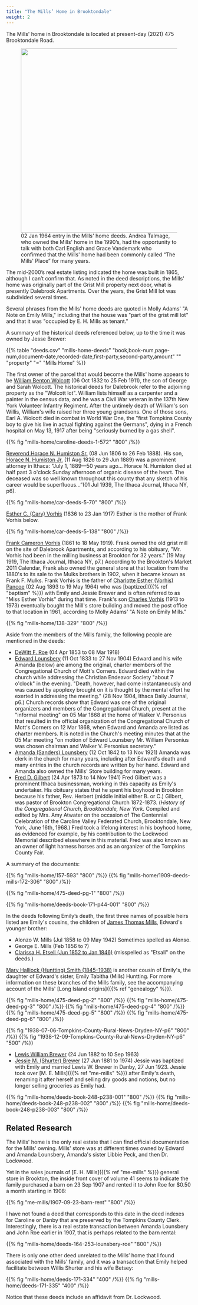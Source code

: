 ```yaml
---
title: "The Mills’ Home in Brooktondale"
weight: 2 
---
```


The Mills' home in Brooktondale is located at present-day (2021) 475 Brooktondale Road.

<!--more-->

<figure class="image" width="500px">
    <img src="/people/mills-edward-hallock-1819-family/assets/images/mills-home/hero.jpg" width="500" />
    <figcaption style="max-width: 500px">02 Jan 1964 entry in the Mills' home deeds. Andrea Talmage, who owned the Mills' home in the 1990’s, had the opportunity to talk with both Carl English and Grace Vandemark who confirmed that the Mills' home had been commonly called “The Mills' Place” for many years.</figcaption>
</figure>

The mid-2000’s real estate listing indicated the home was built in 1865, although I can’t confirm that. As noted in the deed descriptions, the Mills' home was originally part of the Grist Mill property next door, what is presently Dalebrook Apartments. Over the years, the Grist Mill lot was subdivided several times.  

Several phrases from the Mills' home deeds are quoted in Molly Adams' "A Note on Emily Mills," including that the house was "part of the grist mill lot" and that it was "occupied by E. H. Mills as tenant."

A summary of the historical deeds referenced below, up to the time it was owned by Jesse Brewer:

{{% table "deeds.csv" "mills-home-deeds" "book,book-num,page-num,document-date,recorded-date,first-party,second-party,amount" "" "property" "=" "Mills Home" %}}

The first owner of the parcel that would become the Mills' home appears to be [William Benton Wolcott](https://www.findagrave.com/memorial/100303590/william-benton-wolcott) (06 Oct 1832 to 25 Feb 1911), the son of George and Sarah Wolcott. The historical deeds for Dalebrook refer to the adjoining property as the "Wolcott lot". William lists himself as a carpenter and a painter in the census data, and he was a Civil War veteran in the 137th New York Volunteer Infantry Regiment. After the untimely death of William's son Willis, William's wife raised her three young grandsons. One of those sons, Earl A. Wolcott died in combat in World War One, the "first Tompkins County boy to give his live in actual fighting against the Germans", dying in a French hospital on May 13, 1917 after being "seriously burned by a gas shell". 

{{% fig "mills-home/caroline-deeds-1-572" "800" /%}}

[Reverend Horace N. Humiston Sr.](https://www.findagrave.com/memorial/113971483/horace-n-humiston) (08 Jun 1806 to 26 Feb 1888). His son, [Horace N. Humiston Jr.](https://www.findagrave.com/memorial/113830259/horace-n-humiston) (11 Aug 1826 to 29 Jun 1889) was a prominent attorney in Ithaca: "July 1, 1889—50 years ago…  Horace N. Humiston died at half past 3 o'clock Sunday afternoon of organic disease of the heart. The deceased was so well known throughout this county that any sketch of his career would be superfluous…”(01 Jul 1939, The Ithaca Journal, Ithaca NY, p6).

{{% fig "mills-home/car-deeds-5-70" "800" /%}}

[Esther C. (Cary) Vorhis](https://www.findagrave.com/memorial/148400355/esther-vorhis) (1836 to 23 Jan 1917) Esther is the mother of Frank Vorhis below.

{{% fig "mills-home/car-deeds-5-138" "800" /%}}

[Frank Cameron Vorhis](https://www.findagrave.com/memorial/100452322/frank-cameron-vorhis) (1861 to 18 May 1919). Frank owned the old grist mill on the site of Dalebrook Apartments, and according to his obituary, "Mr. Vorhis had been in the milling business at Brookton for 32 years." (19 May 1919, The Ithaca Journal, Ithaca NY, p7.) According to the Brookton's Market 2011 Calendar, Frank also owned the general store at that location from the 1880's to its sale to the Mulks brothers in 1902, when it became known as Frank F. Mulks. Frank Vorhis is the father of [Charlotte Esther (Vorhis) Pancoe](https://www.findagrave.com/memorial/162242537/charlotte-esther-pancoe) (02 Aug 1893 to 19 May 1964) who was [baptized]({{% ref "baptism" %}}) with Emily and Jessie Brewer and is often referred to as "Miss Esther Vorhis" during that time. Frank's son [Charles Vorhis](https://www.findagrave.com/memorial/162243893/charles-vorhis) (1913 to 1973) eventually bought the Mill's store building and moved the post office to that location in 1961, according to Molly Adams' "A Note on Emily Mills."

{{% fig "mills-home/138-329" "800" /%}}

Aside from the members of the Mills family, the following people are mentioned in the deeds:

- [DeWitt F. Roe](https://www.findagrave.com/memorial/51355047/dewitt-f-roe) (04 Apr 1853 to 08 Mar 1918)
- [Edward Lounsbery](https://www.findagrave.com/memorial/89338793/edward-lounsbery) (11 Oct 1833 to 27 Nov 1904) Edward and his wife Amanda (below) are among the original, charter members of the Congregational Church of Mott's Corners. Edward died within the church while addressing the Christian Endeavor Society "about 7 o'clock" in the evening. "Death, however, had come instantaneously and was caused by apoplexy brought on it is thought by the mental effort he exerted in addressing the meeting." (28 Nov 1904, Ithaca Daily Journal, p6.) Church records show that Edward was one of the original organizers and members of the Congregational Church, present at the "informal meeting" on 05 Mar 1868 at the home of Walker V. Personius that resulted in the official organization of the Congregational Church of Mott's Corners on 12 Mar 1868, when Edward and Amanda are listed as charter members. It is noted in the Church's meeting minutes that at the 05 Mar meeting "on motion of Edward Lounsbery Mr. William Personius was chosen chairman and Walker V. Personius secretary." 
- [Amanda (Sanders) Lounsbery](https://www.findagrave.com/memorial/89338794/amanda-lounsbery) (12 Oct 1842 to 13 Nov 1921) Amanda was clerk in the church for many years, including after Edward's death and many entries in the church records are written by her hand. Edward and Amanda also owned the Mills' Store building for many years.
- [Fred D. Gilbert](https://www.findagrave.com/memorial/183607645/fred-d-gilbert) (24 Apr 1873 to 14 Nov 1941) Fred Gilbert was a prominent Ithaca businessman, working in this capacity as Emily's undertaker. His obituary states that he spent his boyhood in Brookton because his father, Rev. Herbert (middle initial either B. or C.) Gilbert, was pastor of Brookton Congregational Church 1872-1873. (*History of the Congregational Church, Brooktondale, New York.* Compiled and edited by Mrs. Amy Atwater on the occasion of The Centennial Celebration of the Caroline Valley Federated Church, Brooktondale, New York, June 16th, 1968.) Fred took a lifelong interest in his boyhood home, as evidenced for example, by his contribution to the Lockwood Memorial described elsewhere in this material. Fred was also known as an owner of light harness horses and as an organizer of the Tompkins County Fair.   

A summary of the documents:


{{% fig "mills-home/157-593" "800" /%}}
{{% fig "mills-home/1909-deeds-mills-172-306" "800" /%}}


{{% fig "mills-home/475-deed-pg-1" "800" /%}}

{{% fig "mills-home/deeds-book-171-p44-001" "800" /%}}

In the deeds following Emily’s death, the first three names of possible heirs listed are Emily's cousins, the children of [James Thomas Mills](https://www.findagrave.com/memorial/74905990/james-thomas-mills), Edward's younger brother:
  - Alonzo W. Mills (Jul 1858 to 09 May 1942) Sometimes spelled as Alonso.
  - George E. Mills (Feb 1856 to ?)
  - [Clarissa H. Etsell (Jun 1852 to Jan 1846)](https://www.findagrave.com/memorial/74907705/clarissa-h.-etsell) (misspelled as "Etsall" on the deeds.)

[Mary Halliock (Huntting) Smith (1845–1938)](https://www.findagrave.com/memorial/24792330/mary-halliock-smith) is another cousin of Emily's, the daughter of Edward's sister, Emily Tabitha (Mills) Huntting. For more information on these branches of the Mills family, see the accompanying account of the Mills' [Long Island origins]({{% ref "genealogy" %}}). 

{{% fig "mills-home/475-deed-pg-2" "800" /%}}
{{% fig "mills-home/475-deed-pg-3" "800" /%}}
{{% fig "mills-home/475-deed-pg-4" "800" /%}}
{{% fig "mills-home/475-deed-pg-5" "800" /%}}
{{% fig "mills-home/475-deed-pg-6" "800" /%}}


{{% fig "1938-07-06-Tompkins-County-Rural-News-Dryden-NY-p6" "800" /%}}
{{% fig "1938-12-09-Tompkins-County-Rural-News-Dryden-NY-p6" "500" /%}}

- [Lewis William Brewer](https://www.findagrave.com/memorial/99536898/lewis-william-brewer) (24 Jun 1882 to 10 Sep 1963)
- [Jessie M. (Shurter) Brewer](https://www.findagrave.com/memorial/99536961/jessie-m-brewer) (27 Jun 1881 to 1974) Jessie was baptized with Emily and married Lewis W. Brewer in Danby, 27 Jun 1923. Jessie took over [M. E. Mills]({{% ref "me-mills" %}}) after Emily's death, renaming it after herself and selling dry goods and notions, but no longer selling groceries as Emily had. 

{{% fig "mills-home/deeds-book-248-p238-001" "800" /%}}
{{% fig "mills-home/deeds-book-248-p238-002" "800" /%}}
{{% fig "mills-home/deeds-book-248-p238-003" "800" /%}}

## Related Research

The Mills' home is the only real estate that I can find official documentation for the Mills' owning. Mills' store was at different times owned by Edward and Amanda Lounsbery, Amanda's sister Libbie Peck, and then Dr. Lockwood. 

Yet in the sales journals of [E. H. Mills]({{% ref "me-mills" %}}) general store in Brookton, the inside front cover of volume 41 seems to indicate the family purchased a barn on 23 Sep 1907 and rented it to John Roe for $0.50 a month starting in 1908:

{{% fig "me-mills/1907-09-23-barn-rent" "800" /%}}

I have not found a deed that corresponds to this date in the deed indexes for Caroline or Danby that are preserved by the Tompkins County Clerk. Interestingly, there is a real estate transaction between Amanda Lounsbery and John Roe earlier in 1907, that is perhaps related to the barn rental: 

{{% fig "mills-home/deeds-164-253-lounsbery-roe" "800" /%}}

There is only one other deed unrelated to the Mills’ home that I found associated with the Mills’ family, and it was a transaction that Emily helped facilitate between Willis Shurter and his wife Betsey:

<div class="cols">
    {{% fig "mills-home/deeds-171-334" "400" /%}}
    {{% fig "mills-home/deeds-171-335" "400" /%}}
</div>

Notice that these deeds include an affidavit from Dr. Lockwood.

